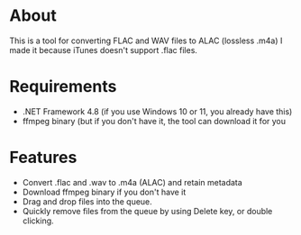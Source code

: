 # About
This is a tool for converting FLAC and WAV files to ALAC (lossless .m4a)
I made it because iTunes doesn't support .flac files.

# Requirements
- .NET Framework 4.8 (if you use Windows 10 or 11, you already have this)
- ffmpeg binary (but if you don't have it, the tool can download it for you

# Features
- Convert .flac and .wav to .m4a (ALAC) and retain metadata
- Download ffmpeg binary if you don't have it
- Drag and drop files into the queue.
- Quickly remove files from the queue by using Delete key, or double clicking.
